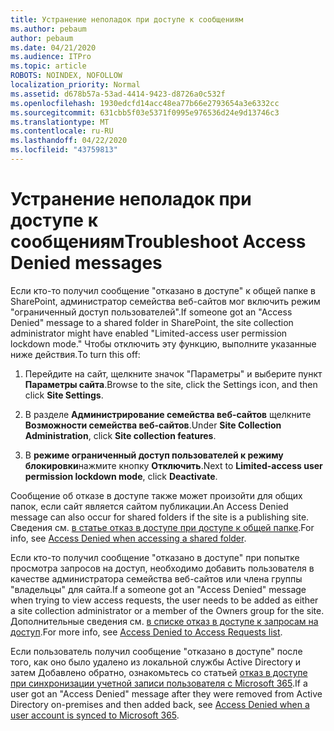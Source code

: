 ```yaml
---
title: Устранение неполадок при доступе к сообщениям
ms.author: pebaum
author: pebaum
ms.date: 04/21/2020
ms.audience: ITPro
ms.topic: article
ROBOTS: NOINDEX, NOFOLLOW
localization_priority: Normal
ms.assetid: d678b57a-53ad-4414-9423-d8726a0c532f
ms.openlocfilehash: 1930edcfd14acc48ea77b66e2793654a3e6332cc
ms.sourcegitcommit: 631cbb5f03e5371f0995e976536d24e9d13746c3
ms.translationtype: MT
ms.contentlocale: ru-RU
ms.lasthandoff: 04/22/2020
ms.locfileid: "43759813"
---
```

# <a name="troubleshoot-access-denied-messages"></a><span data-ttu-id="1f8f0-102">Устранение неполадок при доступе к сообщениям</span><span class="sxs-lookup"><span data-stu-id="1f8f0-102">Troubleshoot Access Denied messages</span></span>

<span data-ttu-id="1f8f0-103">Если кто-то получил сообщение "отказано в доступе" к общей папке в SharePoint, администратор семейства веб-сайтов мог включить режим "ограниченный доступ пользователей".</span><span class="sxs-lookup"><span data-stu-id="1f8f0-103">If someone got an "Access Denied" message to a shared folder in SharePoint, the site collection administrator might have enabled "Limited-access user permission lockdown mode."</span></span> <span data-ttu-id="1f8f0-104">Чтобы отключить эту функцию, выполните указанные ниже действия.</span><span class="sxs-lookup"><span data-stu-id="1f8f0-104">To turn this off:</span></span> 
  
1. <span data-ttu-id="1f8f0-105">Перейдите на сайт, щелкните значок "Параметры" и выберите пункт **Параметры сайта**.</span><span class="sxs-lookup"><span data-stu-id="1f8f0-105">Browse to the site, click the Settings icon, and then click **Site Settings**.</span></span>
    
2. <span data-ttu-id="1f8f0-106">В разделе **Администрирование семейства веб-сайтов** щелкните **Возможности семейства веб-сайтов**.</span><span class="sxs-lookup"><span data-stu-id="1f8f0-106">Under **Site Collection Administration**, click **Site collection features**.</span></span>
    
3. <span data-ttu-id="1f8f0-107">В **режиме ограниченный доступ пользователей к режиму блокировки**нажмите кнопку **Отключить**.</span><span class="sxs-lookup"><span data-stu-id="1f8f0-107">Next to **Limited-access user permission lockdown mode**, click **Deactivate**.</span></span>
    
<span data-ttu-id="1f8f0-108">Сообщение об отказе в доступе также может произойти для общих папок, если сайт является сайтом публикации.</span><span class="sxs-lookup"><span data-stu-id="1f8f0-108">An Access Denied message can also occur for shared folders if the site is a publishing site.</span></span> <span data-ttu-id="1f8f0-109">Сведения см. [в статье отказ в доступе при доступе к общей папке](https://go.microsoft.com/fwlink/?linkid=2004317).</span><span class="sxs-lookup"><span data-stu-id="1f8f0-109">For info, see [Access Denied when accessing a shared folder](https://go.microsoft.com/fwlink/?linkid=2004317).</span></span>
  
<span data-ttu-id="1f8f0-110">Если кто-то получил сообщение "отказано в доступе" при попытке просмотра запросов на доступ, необходимо добавить пользователя в качестве администратора семейства веб-сайтов или члена группы "владельцы" для сайта.</span><span class="sxs-lookup"><span data-stu-id="1f8f0-110">If a someone got an "Access Denied" message when trying to view access requests, the user needs to be added as either a site collection administrator or a member of the Owners group for the site.</span></span> <span data-ttu-id="1f8f0-111">Дополнительные сведения см. [в списке отказ в доступе к запросам на доступ](https://go.microsoft.com/fwlink/?linkid=2004220).</span><span class="sxs-lookup"><span data-stu-id="1f8f0-111">For more info, see [Access Denied to Access Requests list](https://go.microsoft.com/fwlink/?linkid=2004220).</span></span>
  
<span data-ttu-id="1f8f0-112">Если пользователь получил сообщение "отказано в доступе" после того, как оно было удалено из локальной службы Active Directory и затем Добавлено обратно, ознакомьтесь со статьей [отказ в доступе при синхронизации учетной записи пользователя с Microsoft 365](https://go.microsoft.com/fwlink/?linkid=2004318).</span><span class="sxs-lookup"><span data-stu-id="1f8f0-112">If a user got an "Access Denied" message after they were removed from Active Directory on-premises and then added back, see [Access Denied when a user account is synced to Microsoft 365](https://go.microsoft.com/fwlink/?linkid=2004318).</span></span>
  

